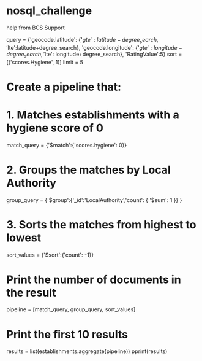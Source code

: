 # nosql_challenge

help from BCS Support 

query = {'geocode.latitude': {'$gte':latitude-degree_search, '$lte':latitude+degree_search}, 
         'geocode.longitude': {'$gte': longitude-degree_search, '$lte': longitude+degree_search}, 
         'RatingValue':5}
sort = [('scores.Hygiene', 1)]
limit = 5

# Create a pipeline that: 
# 1. Matches establishments with a hygiene score of 0
match_query = {'$match':{'scores.hygiene': 0}}
# 2. Groups the matches by Local Authority
group_query = {'$group':{'_id':'LocalAuthority','count': { '$sum': 1 }} }
# 3. Sorts the matches from highest to lowest
sort_values = {'$sort':{'count': -1}}
# Print the number of documents in the result
pipeline = [match_query, group_query, sort_values]
# Print the first 10 results
results = list(establishments.aggregate(pipeline))
pprint(results)
